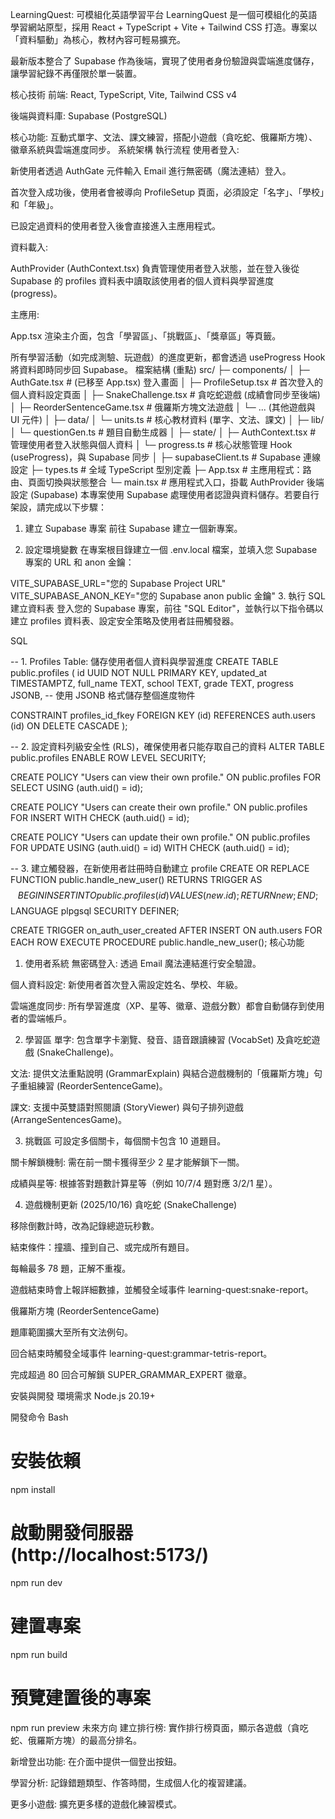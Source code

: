 LearningQuest: 可模組化英語學習平台
LearningQuest 是一個可模組化的英語學習網站原型，採用 React + TypeScript + Vite + Tailwind CSS 打造。專案以「資料驅動」為核心，教材內容可輕易擴充。

最新版本整合了 Supabase 作為後端，實現了使用者身份驗證與雲端進度儲存，讓學習紀錄不再僅限於單一裝置。

核心技術
前端: React, TypeScript, Vite, Tailwind CSS v4

後端與資料庫: Supabase (PostgreSQL)

核心功能: 互動式單字、文法、課文練習，搭配小遊戲（貪吃蛇、俄羅斯方塊）、徽章系統與雲端進度同步。
系統架構
執行流程
使用者登入:

新使用者透過 AuthGate 元件輸入 Email 進行無密碼（魔法連結）登入。

首次登入成功後，使用者會被導向 ProfileSetup 頁面，必須設定「名字」、「學校」和「年級」。

已設定過資料的使用者登入後會直接進入主應用程式。

資料載入:

AuthProvider (AuthContext.tsx) 負責管理使用者登入狀態，並在登入後從 Supabase 的 profiles 資料表中讀取該使用者的個人資料與學習進度 (progress)。

主應用:

App.tsx 渲染主介面，包含「學習區」、「挑戰區」、「獎章區」等頁籤。

所有學習活動（如完成測驗、玩遊戲）的進度更新，都會透過 useProgress Hook 將資料即時同步回 Supabase。
檔案結構 (重點)
src/
├─ components/
│  ├─ AuthGate.tsx             # (已移至 App.tsx) 登入畫面
│  ├─ ProfileSetup.tsx         # 首次登入的個人資料設定頁面
│  ├─ SnakeChallenge.tsx       # 貪吃蛇遊戲 (成績會同步至後端)
│  ├─ ReorderSentenceGame.tsx  # 俄羅斯方塊文法遊戲
│  └─ ... (其他遊戲與 UI 元件)
│
├─ data/
│  └─ units.ts                 # 核心教材資料 (單字、文法、課文)
│
├─ lib/
│  └─ questionGen.ts           # 題目自動生成器
│
├─ state/
│  ├─ AuthContext.tsx          # 管理使用者登入狀態與個人資料
│  └─ progress.ts              # 核心狀態管理 Hook (useProgress)，與 Supabase 同步
│
├─ supabaseClient.ts           # Supabase 連線設定
├─ types.ts                    # 全域 TypeScript 型別定義
├─ App.tsx                     # 主應用程式：路由、頁面切換與狀態整合
└─ main.tsx                    # 應用程式入口，掛載 AuthProvider
後端設定 (Supabase)
本專案使用 Supabase 處理使用者認證與資料儲存。若要自行架設，請完成以下步驟：

1. 建立 Supabase 專案
前往 Supabase 建立一個新專案。

2. 設定環境變數
在專案根目錄建立一個 .env.local 檔案，並填入您 Supabase 專案的 URL 和 anon 金鑰：

VITE_SUPABASE_URL="您的 Supabase Project URL"
VITE_SUPABASE_ANON_KEY="您的 Supabase anon public 金鑰"
3. 執行 SQL 建立資料表
登入您的 Supabase 專案，前往 "SQL Editor"，並執行以下指令碼以建立 profiles 資料表、設定安全策略及使用者註冊觸發器。

SQL

-- 1. Profiles Table: 儲存使用者個人資料與學習進度
CREATE TABLE public.profiles (
  id UUID NOT NULL PRIMARY KEY,
  updated_at TIMESTAMPTZ,
  full_name TEXT,
  school TEXT,
  grade TEXT,
  progress JSONB, -- 使用 JSONB 格式儲存整個進度物件

  CONSTRAINT profiles_id_fkey FOREIGN KEY (id)
    REFERENCES auth.users (id) ON DELETE CASCADE
);

-- 2. 設定資料列級安全性 (RLS)，確保使用者只能存取自己的資料
ALTER TABLE public.profiles ENABLE ROW LEVEL SECURITY;

CREATE POLICY "Users can view their own profile."
  ON public.profiles FOR SELECT
  USING (auth.uid() = id);

CREATE POLICY "Users can create their own profile."
  ON public.profiles FOR INSERT
  WITH CHECK (auth.uid() = id);

CREATE POLICY "Users can update their own profile."
  ON public.profiles FOR UPDATE
  USING (auth.uid() = id)
  WITH CHECK (auth.uid() = id);

-- 3. 建立觸發器，在新使用者註冊時自動建立 profile
CREATE OR REPLACE FUNCTION public.handle_new_user()
RETURNS TRIGGER AS $$
BEGIN
  INSERT INTO public.profiles (id)
  VALUES (new.id);
  RETURN new;
END;
$$ LANGUAGE plpgsql SECURITY DEFINER;

CREATE TRIGGER on_auth_user_created
  AFTER INSERT ON auth.users
  FOR EACH ROW EXECUTE PROCEDURE public.handle_new_user();
核心功能
1. 使用者系統
無密碼登入: 透過 Email 魔法連結進行安全驗證。

個人資料設定: 新使用者首次登入需設定姓名、學校、年級。

雲端進度同步: 所有學習進度（XP、星等、徽章、遊戲分數）都會自動儲存到使用者的雲端帳戶。

2. 學習區
單字: 包含單字卡瀏覽、發音、語音跟讀練習 (VocabSet) 及貪吃蛇遊戲 (SnakeChallenge)。

文法: 提供文法重點說明 (GrammarExplain) 與結合遊戲機制的「俄羅斯方塊」句子重組練習 (ReorderSentenceGame)。

課文: 支援中英雙語對照閱讀 (StoryViewer) 與句子排列遊戲 (ArrangeSentencesGame)。

3. 挑戰區
可設定多個關卡，每個關卡包含 10 道題目。

關卡解鎖機制: 需在前一關卡獲得至少 2 星才能解鎖下一關。

成績與星等: 根據答對題數計算星等（例如 10/7/4 題對應 3/2/1 星）。

4. 遊戲機制更新 (2025/10/16)
貪吃蛇 (SnakeChallenge)

移除倒數計時，改為記錄總遊玩秒數。

結束條件：撞牆、撞到自己、或完成所有題目。

每輪最多 78 題，正解不重複。

遊戲結束時會上報詳細數據，並觸發全域事件 learning-quest:snake-report。

俄羅斯方塊 (ReorderSentenceGame)

題庫範圍擴大至所有文法例句。

回合結束時觸發全域事件 learning-quest:grammar-tetris-report。

完成超過 80 回合可解鎖 SUPER_GRAMMAR_EXPERT 徽章。

安裝與開發
環境需求
Node.js 20.19+

開發命令
Bash

# 安裝依賴
npm install

# 啟動開發伺服器 (http://localhost:5173/)
npm run dev

# 建置專案
npm run build

# 預覽建置後的專案
npm run preview
未來方向
建立排行榜: 實作排行榜頁面，顯示各遊戲（貪吃蛇、俄羅斯方塊）的最高分排名。

新增登出功能: 在介面中提供一個登出按鈕。

學習分析: 記錄錯題類型、作答時間，生成個人化的複習建議。

更多小遊戲: 擴充更多樣的遊戲化練習模式。